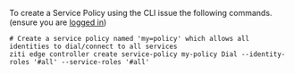 To create a Service Policy using the CLI issue the following commands. (ensure you are [logged in](../cli-snippets/login.md))

    # Create a service policy named 'my=policy' which allows all identities to dial/connect to all services 
    ziti edge controller create service-policy my-policy Dial --identity-roles '#all' --service-roles '#all'
